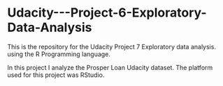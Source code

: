 # Udacity---Project-6-Exploratory-Data-Analysis
This is the repository for the Udacity Project 7 Exploratory data analysis. using the R Programming language.

In this project I analyze the Prosper Loan Udacity dataset. The platform used for this project was RStudio.
